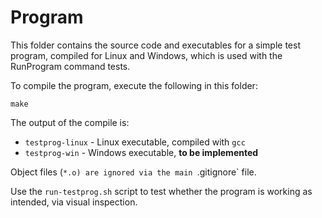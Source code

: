 # Program

This folder contains the source code and executables for a simple test program,
compiled for Linux and Windows, which is used with the RunProgram command tests.

To compile the program, execute the following in this folder:

```
make
```

The output of the compile is:

* `testprog-linux` - Linux executable, compiled with `gcc`
* `testprog-win` - Windows executable, **to be implemented**

Object files (`*.o) are ignored via the main `.gitignore` file.

Use the `run-testprog.sh` script to test whether the program is working as intended,
via visual inspection.
